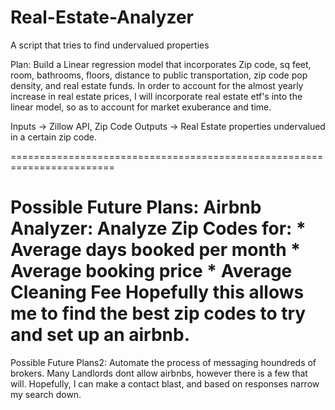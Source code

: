 # Real-Estate-Analyzer
A script that tries to find undervalued properties

Plan:
Build a Linear regression model that incorporates Zip code, sq feet, room, bathrooms, floors, distance to public transportation, zip code pop density, and real estate funds.
In order to account for the almost yearly increase in real estate prices, I will incorporate real estate etf's into the linear model, so as to account for market exuberance and time. 

Inputs -> Zillow API, Zip Code
Outputs -> Real Estate properties undervalued in a certain zip code. 

========================================================================

Possible Future Plans:
Airbnb Analyzer:
  Analyze Zip Codes for:
    * Average days booked per month
    * Average booking price
    * Average Cleaning Fee
Hopefully this allows me to find the best zip codes to try and set up an airbnb. 
========================================================================
Possible Future Plans2:
Automate the process of messaging houndreds of brokers.
  Many Landlords dont allow airbnbs, however there is a few that will. Hopefully, I can make a contact blast, and based on responses narrow my search down. 
